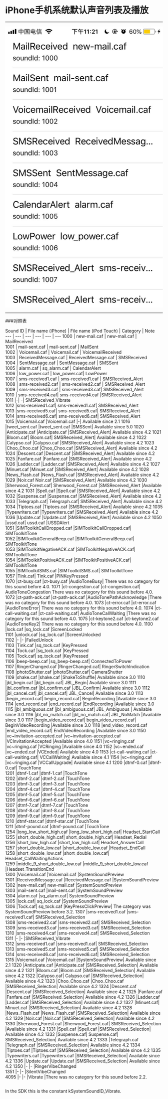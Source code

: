 # iPhone手机系统默认声音列表及播放

-----

![](./list.jpg)

----

###对照表

<table>

Sound ID   |	File name (iPhone)   |	 File name (iPod Touch)   |	Category   |	Note   
--- | --- |  --- |  --- | --- | ---
1000	| new-mail.caf |	new-mail.caf |	MailReceived	 
1001 |	mail-sent.caf	 | mail-sent.caf |	MailSent	 
1002 |	Voicemail.caf	 | Voicemail.caf	 | VoicemailReceived	 
1003 |	ReceivedMessage.caf	 | ReceivedMessage.caf	| SMSReceived	 
1004 |	SentMessage.caf |	SentMessage.caf	| SMSSent	 
1005	| alarm.caf |	sq_alarm.caf |	CalendarAlert	 
1006 |	low_power.caf |	low_power.caf| 	LowPower	 
1007	| sms-received1.caf	| sms-received1.caf	| SMSReceived_Alert	 
1008	| sms-received2.caf	| sms-received2.caf	| SMSReceived_Alert	 
1009	| sms-received3.caf |	sms-received3.caf|	SMSReceived_Alert	 
1010 |	sms-received4.caf|	sms-received4.caf	|SMSReceived_Alert	 
1011	|-|	-|	SMSReceived_Vibrate	 
1012	|sms-received1.caf|	sms-received1.caf|	SMSReceived_Alert	 
1013	|sms-received5.caf|	sms-received5.caf|	SMSReceived_Alert	 
1014	|sms-received6.caf|	sms-received6.caf|	SMSReceived_Alert	 
1015	|Voicemail.caf	|Voicemail.caf	|-|	Available since 2.1
1016	|tweet_sent.caf	|tweet_sent.caf	|SMSSent|	Available since 5.0
1020	|Anticipate.caf	|Anticipate.caf	|SMSReceived_Alert|	Available since 4.2
1021	|Bloom.caf|	Bloom.caf|	SMSReceived_Alert|	Available since 4.2
1022	|Calypso.caf	|Calypso.caf	|SMSReceived_Alert|	Available since 4.2
1023	|Choo_Choo.caf	|Choo_Choo.caf	|SMSReceived_Alert|	Available since 4.2
1024	|Descent.caf	|Descent.caf	|SMSReceived_Alert|	Available since 4.2
1025	|Fanfare.caf	|Fanfare.caf	|SMSReceived_Alert|	Available since 4.2
1026	|Ladder.caf	|Ladder.caf	|SMSReceived_Alert|	Available since 4.2
1027	|Minuet.caf	|Minuet.caf	|SMSReceived_Alert|	Available since 4.2
1028	|News_Flash.caf	|News_Flash.caf	|SMSReceived_Alert|	Available since 4.2
1029	|Noir.caf	Noir.caf	|SMSReceived_Alert|	Available since 4.2
1030	|Sherwood_Forest.caf|	Sherwood_Forest.caf	|SMSReceived_Alert	|Available since 4.2
1031	|Spell.caf	|Spell.caf	|SMSReceived_Alert|	Available since 4.2
1032	|Suspense.caf	 |Suspense.caf	|SMSReceived_Alert|	Available since 4.2
1033	|Telegraph.caf|	Telegraph.caf|	SMSReceived_Alert|	Available since 4.2
1034	|Tiptoes.caf	|Tiptoes.caf	|SMSReceived_Alert|	Available since 4.2
1035	|Typewriters.caf	|Typewriters.caf	|SMSReceived_Alert|	Available since 4.2
1036	|Update.caf	|Update.caf	|SMSReceived_Alert|	Available since 4.2
1050	|ussd.caf|	ussd.caf	|USSDAlert	 
1051	|SIMToolkitCallDropped.caf	|SIMToolkitCallDropped.caf|	SIMToolkitTone	 
1052	|SIMToolkitGeneralBeep.caf	|SIMToolkitGeneralBeep.caf|	SIMToolkitTone	 
1053	|SIMToolkitNegativeACK.caf	|SIMToolkitNegativeACK.caf|	SIMToolkitTone	 
1054	|SIMToolkitPositiveACK.caf	|SIMToolkitPositiveACK.caf|	SIMToolkitTone	 
1055	|SIMToolkitSMS.caf	|SIMToolkitSMS.caf|	SIMToolkitTone	 
1057	|Tink.caf|	Tink.caf	|PINKeyPressed	 
1070	|ct-busy.caf	|ct-busy.caf	|AudioToneBusy|	There was no category for this sound before 4.0.
1071	|ct-congestion.caf	|ct-congestion.caf|	AudioToneCongestion	There was no category for this sound before 4.0.
1072	|ct-path-ack.caf	|ct-path-ack.caf	|AudioTonePathAcknowledge	|There was no category for this sound before 4.0.
1073	|ct-error.caf	|ct-error.caf	|AudioToneError|	There was no category for this sound before 4.0.
1074	|ct-call-waiting.caf	|ct-call-waiting.caf|	AudioToneCallWaiting	|There was no category for this sound before 4.0.
1075	|ct-keytone2.caf	|ct-keytone2.caf	|AudioToneKey2|	There was no category for this sound before 4.0.
1100	|lock.caf	|sq_lock.caf	|ScreenLocked	 
1101	|unlock.caf	|sq_lock.caf	|ScreenUnlocked	 
1102	|-	|-	|FailedUnlock	 
1103	|Tink.caf	|sq_tock.caf	|KeyPressed	 
1104	|Tock.caf	|sq_tock.caf	|KeyPressed	 
1105	|Tock.caf|	sq_tock.caf	|KeyPressed	 
1106	|beep-beep.caf	|sq_beep-beep.caf|	ConnectedToPower	 
1107	|RingerChanged.caf	|RingerChanged.caf|	RingerSwitchIndication	 
1108	|photoShutter.caf	|photoShutter.caf|	CameraShutter	 
1109	|shake.caf	|shake.caf	|ShakeToShuffle|	Available since 3.0
1110	|jbl_begin.caf	|jbl_begin.caf|	JBL_Begin|	Available since 3.0
1111	|jbl_confirm.caf	|jbl_confirm.caf	|JBL_Confirm|	Available since 3.0
1112	|jbl_cancel.caf|	jbl_cancel.caf|	JBL_Cancel|	Available since 3.0
1113	|begin_record.caf|	begin_record.caf|	BeginRecording	|Available since 3.0
1114	|end_record.caf	|end_record.caf	|EndRecording	|Available since 3.0
1115	|jbl_ambiguous.caf	|jbl_ambiguous.caf|	JBL_Ambiguous |	Available since 3.0
1116	|jbl_no_match.caf	|jbl_no_match.caf|	JBL_NoMatch	|Available since 3.0
1117	|begin_video_record.caf|	begin_video_record.caf|	BeginVideoRecording	|Available since 3.0
1118	|end_video_record.caf	|end_video_record.caf|	EndVideoRecording	|Available since 3.0
1150	|vc~invitation-accepted.caf	|vc~invitation-accepted.caf	|VCInvitationAccepted	|Available since 4.0
1151	|vc~ringing.caf	|vc~ringing.caf	|VCRinging	|Available since 4.0
1152	|vc~ended.caf	|vc~ended.caf	|VCEnded|	Available since 4.0
1153	|ct-call-waiting.caf	|ct-call-waiting.caf|	VCCallWaiting|	Available since 4.1
1154	|vc~ringing.caf	|vc~ringing.caf	|VCCallUpgrade|	Available since 4.1
1200	|dtmf-0.caf	|dtmf-0.caf|	TouchTone	 
1201	|dtmf-1.caf	|dtmf-1.caf	|TouchTone	 
1202	|dtmf-2.caf	|dtmf-2.caf	|TouchTone	 
1203	|dtmf-3.caf	|dtmf-3.caf	|TouchTone	 
1204	|dtmf-4.caf	|dtmf-4.caf	|TouchTone	 
1205	|dtmf-5.caf	|dtmf-5.caf	|TouchTone	 
1206	|dtmf-6.caf	|dtmf-6.caf	|TouchTone	 
1207	|dtmf-7.caf	|dtmf-7.caf	|TouchTone	 
1208	|dtmf-8.caf	|dtmf-8.caf	|TouchTone	 
1209	|dtmf-9.caf	|dtmf-9.caf	|TouchTone	 
1210	|dtmf-star.caf	|dtmf-star.caf	|TouchTone	 
1211	|dtmf-pound.caf	|dtmf-pound.caf	|TouchTone	 
1254	|long_low_short_high.caf	|long_low_short_high.caf|	Headset_StartCall	 
1255	|short_double_high.caf|	short_double_high.caf|	Headset_Redial	 
1256	|short_low_high.caf	|short_low_high.caf|	Headset_AnswerCall	 
1257	|short_double_low.caf	|short_double_low.caf	|Headset_EndCall	 
1258	|short_double_low.caf	|short_double_low.caf|	Headset_CallWaitingActions	 
1259	|middle_9_short_double_low.caf	|middle_9_short_double_low.caf	|Headset_TransitionEnd	 
1300	|Voicemail.caf	|Voicemail.caf	|SystemSoundPreview	 
1301	|ReceivedMessage.caf	|ReceivedMessage.caf	|SystemSoundPreview	 
1302	|new-mail.caf|	new-mail.caf	|SystemSoundPreview	 
1303	|mail-sent.caf	|mail-sent.caf	|SystemSoundPreview	 
1304	|alarm.caf	|sq_alarm.caf|	SystemSoundPreview	 
1305	|lock.caf|	sq_lock.caf	|SystemSoundPreview	 
1306	|Tock.caf|	sq_tock.caf	|KeyPressClickPreview|	The category was SystemSoundPreview before 3.2.
1307	|sms-received1.caf	|sms-received1.caf|	SMSReceived_Selection	 
1308	|sms-received2.caf	|sms-received2.caf|	SMSReceived_Selection	 
1309	|sms-received3.caf	|sms-received3.caf|	SMSReceived_Selection	 
1310	|sms-received4.caf	|sms-received4.caf|	SMSReceived_Selection	 
1311	|-	|-	|SMSReceived_Vibrate	 
1312	|sms-received1.caf	|sms-received1.caf|	SMSReceived_Selection	 
1313	|sms-received5.caf	|sms-received5.caf|	SMSReceived_Selection	 
1314	|sms-received6.caf	|sms-received6.caf|	SMSReceived_Selection	 
1315	|Voicemail.caf	|Voicemail.caf	|SystemSoundPreview|	Available since 2.1
1320	|Anticipate.caf	|Anticipate.caf	|SMSReceived_Selection|	Available since 4.2
1321	|Bloom.caf	|Bloom.caf	|SMSReceived_Selection|	Available since 4.2
1322	|Calypso.caf|	Calypso.caf	|SMSReceived_Selection|	Available since 4.2
1323	|Choo_Choo.caf	|Choo_Choo.caf	|SMSReceived_Selection|	Available since 4.2
1324	|Descent.caf	|Descent.caf	|SMSReceived_Selection|	Available since 4.2
1325	|Fanfare.caf	|Fanfare.caf	|SMSReceived_Selection|	Available since 4.2
1326	|Ladder.caf	|Ladder.caf	|SMSReceived_Selection|	Available since 4.2
1327	|Minuet.caf|	Minuet.caf	|SMSReceived_Selection|	Available since 4.2
1328	|News_Flash.caf	|News_Flash.caf	|SMSReceived_Selection|	Available since 4.2
1329	|Noir.caf	|Noir.caf	|SMSReceived_Selection|	Available since 4.2
1330	|Sherwood_Forest.caf	|Sherwood_Forest.caf|	SMSReceived_Selection	|Available since 4.2
1331	|Spell.caf	|Spell.caf	|SMSReceived_Selection|	Available since 4.2
1332	|Suspense.caf|	Suspense.caf|	SMSReceived_Selection|	Available since 4.2
1333	|Telegraph.caf	|Telegraph.caf	|SMSReceived_Selection|	Available since 4.2
1334	|Tiptoes.caf	|Tiptoes.caf	|SMSReceived_Selection|	Available since 4.2
1335	|Typewriters.caf	|Typewriters.caf	|SMSReceived_Selection|	Available since 4.2
1336	|Update.caf	|Update.caf	|SMSReceived_Selection|	Available since 4.2
1350	|-	|-	|RingerVibeChanged	 
1351	|-	|-	|SilentVibeChanged	 
4095	|-	|-	|Vibrate	|There was no category for this sound before 2.2.

</table>


In the SDK this is the constant kSystemSoundID_Vibrate.
